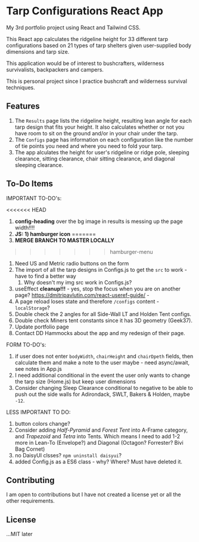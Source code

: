 # Tarp Configurations React App

My 3rd portfolio project using React and Tailwind CSS.

This React app calculates the ridgeline height for 33 different tarp configurations based on 21 types of tarp shelters given user-supplied body dimensions and tarp size.

This application would be of interest to bushcrafters, wilderness survivalists, backpackers and campers.

This is personal project since I practice bushcraft and wilderness survival techniques.

## Features

1. The `Results` page lists the ridgeline height, resulting lean angle for each tarp design that fits your height. It also calculates whether or not you have room to sit on the ground and/or in your chair under the tarp.
1. The `Configs` page has information on each configuration like the number of tie points you need and where you need to fold your tarp.
1. The app alculates the height for user's ridgeline or ridge pole, sleeping clearance, sitting clearance, chair sitting clearance, and diagonal sleeping clearance.
<!-- 1. For the time being I have a `Calcs` page which shows all the calculations for the tarp configurations. I may remove that page if it doesn't make sense to have it. -->

## To-Do Items

IMPORTANT TO-DO's:

<<<<<<< HEAD
1. **config-heading** over the bg image in results is messing up the page width!!!!
1. **JS: 1) hamburger icon**
=======
1. **MERGE BRANCH TO MASTER LOCALLY**
>>>>>>> hamburger-menu
1. Need US and Metric radio buttons on the form
1. The import of all the tarp designs in Configs.js to get the `src` to work - have to find a better way
   1. Why doesn't my img src work in Configs.js?
1. useEffect **cleanup!!!** - yes, stop the focus when you are on another page? https://dmitripavlutin.com/react-useref-guide/ -
1. A page reload loses state and therefore `/configs` content - `localStorage`?
1. Double check the 2 angles for all Side-Wall LT and Holden Tent configs.
1. Double check Miners tent constants since it has 3D geometry (Geek37).
1. Update portfolio page
1. Contact DD Hammocks about the app and my redesign of their page.

FORM TO-DO's:

1. if user does not enter `bodyWidth`, `chairHeight` and `chairDpeth` fields, then calculate them and make a note to the user maybe - need async/await, see notes in App.js
1. I need additional conditional in the event the user only wants to change the tarp size (Home.js) but keep user dimensions
1. Consider changing Sleep Clearance conditional to negative to be able to push out the side walls for Adirondack, SWLT, Bakers & Holden, maybe `-12`.

LESS IMPORTANT TO DO:

1. button colors change?
1. Consider adding _Half-Pyramid_ and _Forest Tent_ into A-Frame category, and _Trapezoid_ and _Tetra_ into Tents. Which means I need to add 1-2 more in Lean-To (Envelope?) and Diagonal (Octagon? Forrester? Bivi Bag Cornet)
1. no DaisyUI clsses? `npm uninstall daisyui`?
1. added Config.js as a ES6 class - why? Where? Must have deleted it.

## Contributing

I am open to contributions but I have not created a license yet or all the other requirements.

## License

...MIT later
